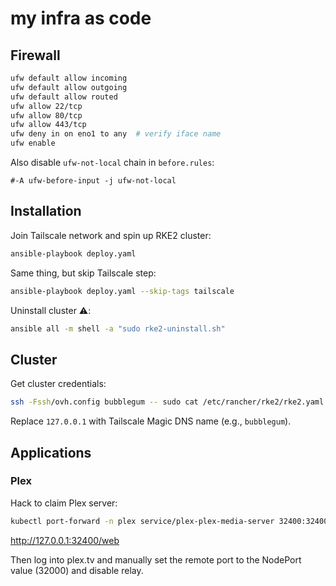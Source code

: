 # my infra as code

## Firewall

```sh
ufw default allow incoming
ufw default allow outgoing
ufw default allow routed
ufw allow 22/tcp
ufw allow 80/tcp
ufw allow 443/tcp
ufw deny in on eno1 to any  # verify iface name
ufw enable
```

Also disable `ufw-not-local` chain in `before.rules`:

```
#-A ufw-before-input -j ufw-not-local
```

## Installation

Join Tailscale network and spin up RKE2 cluster:

```sh
ansible-playbook deploy.yaml
```

Same thing, but skip Tailscale step:

```sh
ansible-playbook deploy.yaml --skip-tags tailscale
```

Uninstall cluster ⚠️:

```sh
ansible all -m shell -a "sudo rke2-uninstall.sh"
```

## Cluster

Get cluster credentials:

```sh
ssh -Fssh/ovh.config bubblegum -- sudo cat /etc/rancher/rke2/rke2.yaml >~/.kube/config 2>/dev/null
```

Replace `127.0.0.1` with Tailscale Magic DNS name (e.g., `bubblegum`).

## Applications

### Plex

Hack to claim Plex server:

```sh
kubectl port-forward -n plex service/plex-plex-media-server 32400:32400
```

http://127.0.0.1:32400/web

Then log into plex.tv and manually set the remote port to the NodePort value (32000) and disable relay.
